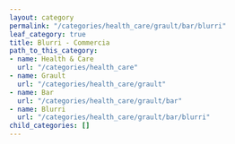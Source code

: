 ```yaml
---
layout: category
permalink: "/categories/health_care/grault/bar/blurri"
leaf_category: true
title: Blurri - Commercia
path_to_this_category:
- name: Health & Care
  url: "/categories/health_care"
- name: Grault
  url: "/categories/health_care/grault"
- name: Bar
  url: "/categories/health_care/grault/bar"
- name: Blurri
  url: "/categories/health_care/grault/bar/blurri"
child_categories: []
---
```

